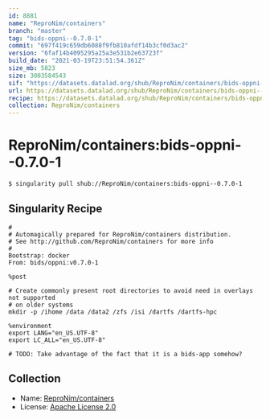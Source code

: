 ```yaml
---
id: 8881
name: "ReproNim/containers"
branch: "master"
tag: "bids-oppni--0.7.0-1"
commit: "697f419c659db6088f9fb810afdf14b3cf0d3ac2"
version: "6faf14b4095295a25a3e531b2e63723f"
build_date: "2021-03-19T23:51:54.361Z"
size_mb: 5823
size: 3003584543
sif: "https://datasets.datalad.org/shub/ReproNim/containers/bids-oppni--0.7.0-1/2021-03-19-697f419c-6faf14b4/6faf14b4095295a25a3e531b2e63723f.simg"
url: https://datasets.datalad.org/shub/ReproNim/containers/bids-oppni--0.7.0-1/2021-03-19-697f419c-6faf14b4/
recipe: https://datasets.datalad.org/shub/ReproNim/containers/bids-oppni--0.7.0-1/2021-03-19-697f419c-6faf14b4/Singularity
collection: ReproNim/containers
---
```


# ReproNim/containers:bids-oppni--0.7.0-1

```bash
$ singularity pull shub://ReproNim/containers:bids-oppni--0.7.0-1
```

## Singularity Recipe

```singularity
#
# Automagically prepared for ReproNim/containers distribution.
# See http://github.com/ReproNim/containers for more info
#
Bootstrap: docker
From: bids/oppni:v0.7.0-1

%post

# Create commonly present root directories to avoid need in overlays not supported
# on older systems
mkdir -p /ihome /data /data2 /zfs /isi /dartfs /dartfs-hpc

%environment
export LANG="en_US.UTF-8"
export LC_ALL="en_US.UTF-8"

# TODO: Take advantage of the fact that it is a bids-app somehow?
```

## Collection

 - Name: [ReproNim/containers](https://github.com/ReproNim/containers)
 - License: [Apache License 2.0](https://api.github.com/licenses/apache-2.0)

